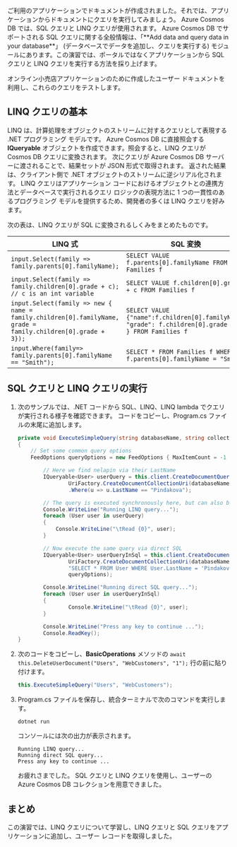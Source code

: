 <!--TODO: Explain how to do ExecuteNext (pages closer to SDK imp) vs ToList (continuation token)--> ご利用のアプリケーションでドキュメントが作成されました。それでは、アプリケーションからドキュメントにクエリを実行してみましょう。 Azure Cosmos DB では、SQL クエリと LINQ クエリが使用されます。 Azure Cosmos DB でサポートされる SQL クエリに関する全般情報は、「**Add data and query data in your database**」 (データベースでデータを追加し、クエリを実行する) モジュールにあります。この演習では、ポータルではなくアプリケーションから SQL クエリと LINQ クエリを実行する方法を採り上げます。

オンライン小売店アプリケーションのために作成したユーザー ドキュメントを利用し、これらのクエリをテストします。

## <a name="linq-query-basics"></a>LINQ クエリの基本

LINQ は、計算処理をオブジェクトのストリームに対するクエリとして表現する .NET プログラミング モデルです。 Azure Cosmos DB に直接照会する **IQueryable** オブジェクトを作成できます。照会すると、LINQ クエリが Cosmos DB クエリに変換されます。 次にクエリが Azure Cosmos DB サーバーに渡されることで、結果セットが JSON 形式で取得されます。 返された結果は、クライアント側で .NET オブジェクトのストリームに逆シリアル化されます。 LINQ クエリはアプリケーション コードにおけるオブジェクトとの連携方法とデータベースで実行されるクエリ ロジックの表現方法に 1 つの一貫性のあるプログラミング モデルを提供するため、開発者の多くは LINQ クエリを好みます。

次の表は、LINQ クエリが SQL に変換されるしくみをまとめたものです。

| LINQ 式 | SQL 変換 |
|---|---|
| `input.Select(family => family.parents[0].familyName);`| `SELECT VALUE f.parents[0].familyName FROM Families f` |
|`input.Select(family => family.children[0].grade + c); // c is an int variable` | `SELECT VALUE f.children[0].grade + c FROM Families f` |
|`input.Select(family => new { name = family.children[0].familyName, grade = family.children[0].grade + 3});`| `SELECT VALUE {"name":f.children[0].familyName, "grade": f.children[0].grade + 3 } FROM Families f`|
|`input.Where(family=> family.parents[0].familyName == "Smith");`|`SELECT * FROM Families f WHERE f.parents[0].familyName = "Smith"`|

## <a name="run-sql-and-linq-queries"></a>SQL クエリと LINQ クエリの実行

1. 次のサンプルでは、.NET コードから SQL、LINQ、LINQ lambda でクエリが実行される様子を確認できます。 コードをコピーし、Program.cs ファイルの末尾に追加します。

    ```csharp
    private void ExecuteSimpleQuery(string databaseName, string collectionName)
    {
        // Set some common query options
        FeedOptions queryOptions = new FeedOptions { MaxItemCount = -1 };
    
            // Here we find nelapin via their LastName
            IQueryable<User> userQuery = this.client.CreateDocumentQuery<User>(
                    UriFactory.CreateDocumentCollectionUri(databaseName, collectionName), queryOptions)
                    .Where(u => u.LastName == "Pindakova");
    
            // The query is executed synchronously here, but can also be executed asynchronously via the IDocumentQuery<T> interface
            Console.WriteLine("Running LINQ query...");
            foreach (User user in userQuery)
            {
                Console.WriteLine("\tRead {0}", user);
            }
    
            // Now execute the same query via direct SQL
            IQueryable<User> userQueryInSql = this.client.CreateDocumentQuery<User>(
                    UriFactory.CreateDocumentCollectionUri(databaseName, collectionName),
                    "SELECT * FROM User WHERE User.LastName = 'Pindakova'",
                    queryOptions);
    
            Console.WriteLine("Running direct SQL query...");
            foreach (User user in userQueryInSql)
            {
                    Console.WriteLine("\tRead {0}", user);
            }
    
            Console.WriteLine("Press any key to continue ...");
            Console.ReadKey();
    }
    ```

2. 次のコードをコピーし、**BasicOperations** メソッドの `await this.DeleteUserDocument("Users", "WebCustomers", "1");` 行の前に貼り付けます。

    ```csharp
    this.ExecuteSimpleQuery("Users", "WebCustomers");
    ```

3. Program.cs ファイルを保存し、統合ターミナルで次のコマンドを実行します。
    
    ```
    dotnet run
    ```

    コンソールには次の出力が表示されます。

    ```
    Running LINQ query...
    Running direct SQL query...
    Press any key to continue ...
    ```

    お疲れさまでした。 SQL クエリと LINQ クエリを使用し、ユーザーの Azure Cosmos DB コレクションを用意できました。

## <a name="summary"></a>まとめ

この演習では、LINQ クエリについて学習し、LINQ クエリと SQL クエリをアプリケーションに追加し、ユーザー レコードを取得しました。